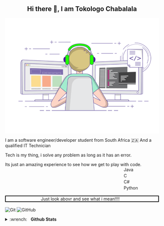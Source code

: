 <h2 align='center'> Hi there 👋, I am Tokologo Chabalala </h2>
<img align="center" alt="GIF" src="https://raw.githubusercontent.com/devSouvik/devSouvik/master/gif3.gif" width="800"/>
<p>
  I am a software engineer/developer student from South Africa 🇿🇦
  And a qualified IT Technician
</p>
<p>
  Tech is my thing, i solve any problem as long as it has an error.
</p>
<p>
  Its just an amazing experience to see how we get to play with code.
  <marquee>Java</marquee>
  <marquee>C</marquee>
  <marquee>C#</marquee>
  <marquee>Python</marquee>
  
  <marquee direction="right" 
        behavior="alternate" 
        style="border:BLACK 2px SOLID">
        Just look abovr and see what i mean!!!!
    </marquee>
</p>



  <img alt="Git" src="https://img.shields.io/badge/git%20-%23F05033.svg?&style=for-the-badge&logo=git&logoColor=white"/>
  <img alt="GitHub" src="https://img.shields.io/badge/github%20-%23121011.svg?&style=for-the-badge&logo=github&logoColor=white"/>
</p>
<details>
  
  <summary>:wrench:&nbsp;&nbsp;&nbsp;<b>Github Stats</b></summary>
  <br/>
  <p align='center'>
    <a href="#"><img src="https://github-readme-stats.vercel.app/api?username=Ayocoding12&show_icons=true&count_private=true&theme=dark" width="355"></a>
    <a href="#"><img src="https://github-readme-stats.vercel.app/api/top-langs/?username=Ayocoding12&layout=compact&theme=dark&hide=jupyter%20notebook" width="350"></a>
   </p>  
</details>

